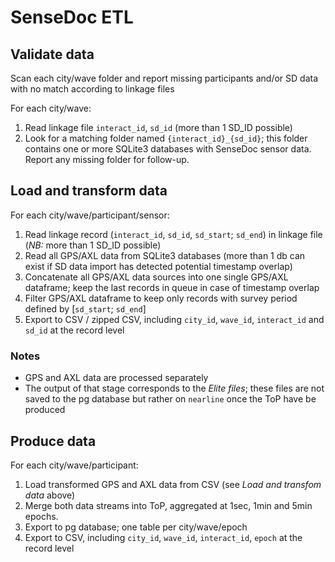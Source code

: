 # SenseDoc ETL

## Validate data

Scan each city/wave folder and report missing participants and/or SD data with no match according to linkage files

For each city/wave:
1. Read linkage file `interact_id`, `sd_id` (more than 1 SD_ID possible)
2. Look for a matching folder named `{interact_id}_{sd_id}`; this folder contains one or more SQLite3 databases with SenseDoc sensor data. Report any missing folder for follow-up.

## Load and transform data

For each city/wave/participant/sensor:
1. Read linkage record (`interact_id`, `sd_id`, `sd_start`; `sd_end`) in linkage file (_NB:_ more than 1 SD_ID possible)
2. Read all GPS/AXL data from SQLite3 databases (more than 1 db can exist if SD data import has detected potential timestamp overlap)
3. Concatenate all GPS/AXL data sources into one single GPS/AXL dataframe; keep the last records in queue in case of timestamp overlap
4. Filter GPS/AXL dataframe to keep only records with survey period defined by [`sd_start`; `sd_end`]
5. Export to CSV / zipped CSV, including `city_id`, `wave_id`, `interact_id` and `sd_id` at the record level

### Notes
- GPS and AXL data are processed separately
- The output of that stage corresponds to the _Elite files_; these files are not saved to the pg database but rather on `nearline` once the ToP have be produced

## Produce data

For each city/wave/participant:
1. Load transformed GPS and AXL data from CSV (see _Load and transfom data_ above)
2. Merge both data streams into ToP, aggregated at 1sec, 1min and 5min epochs.
3. Export to pg database; one table per city/wave/epoch
4. Export to CSV, including `city_id`, `wave_id`, `interact_id`, `epoch` at the record level
